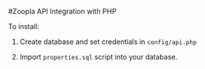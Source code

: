 #Zoopla API Integration with PHP

To install:

1. Create database and set credentials in `config/api.php`

2. Import `properties.sql` script into your database.
